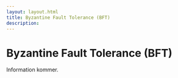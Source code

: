 ```yaml
---
layout: layout.html
title: Byzantine Fault Tolerance (BFT)
description:
---
```


# Byzantine Fault Tolerance (BFT)

Information kommer.
